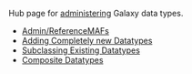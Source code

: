 <slot name="Admin/LinkBox" />

Hub page for [administering](/src/admin/index.md) Galaxy data types.

* [Admin/ReferenceMAFs](/src/admin/reference-mafs/index.md)
* [Adding Completely new Datatypes](/src/admin/datatypes/adding-complete-datatypes/index.md)
* [Subclassing Existing Datatypes](/src/admin/datatypes/adding-datatypes/index.md)
* [Composite Datatypes](/src/admin/datatypes/composite-datatypes/index.md)
